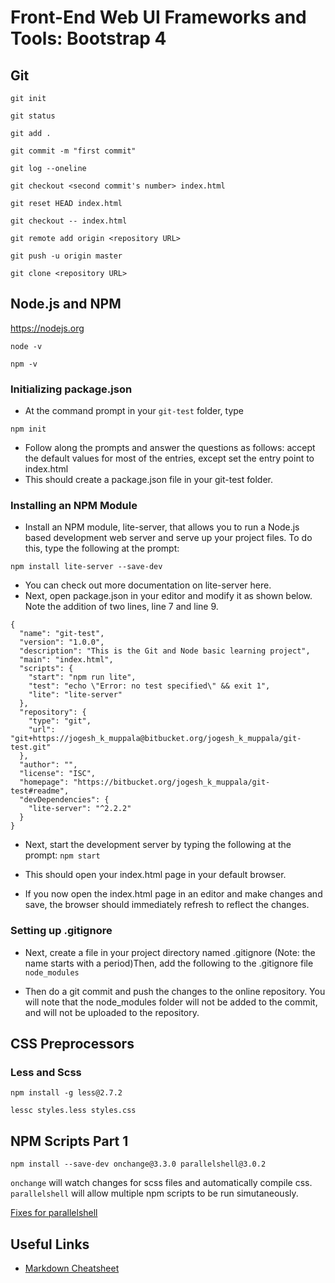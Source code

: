 # Front-End Web UI Frameworks and Tools: Bootstrap 4

## Git
`git init`

`git status`

`git add .`

`git commit -m "first commit"`

`git log --oneline`

`git checkout <second commit's number> index.html`

`git reset HEAD index.html`

`git checkout -- index.html`

`git remote add origin <repository URL>`

`git push -u origin master`

`git clone <repository URL>`


## Node.js and NPM
<https://nodejs.org>
```
node -v

npm -v
```
### Initializing package.json
- At the command prompt in your `git-test` folder, type

`npm init`

- Follow along the prompts and answer the questions as follows: accept the default values for most of the entries, except set the entry point to index.html
- This should create a package.json file in your git-test folder.

### Installing an NPM Module

- Install an NPM module, lite-server, that allows you to run a Node.js based development web server and serve up your project files. To do this, type the following at the prompt:

`npm install lite-server --save-dev`

- You can check out more documentation on lite-server here.
- Next, open package.json in your editor and modify it as shown below. Note the addition of two lines, line 7 and line 9.

```
{
  "name": "git-test",
  "version": "1.0.0",
  "description": "This is the Git and Node basic learning project",
  "main": "index.html",
  "scripts": {
    "start": "npm run lite",
    "test": "echo \"Error: no test specified\" && exit 1",
    "lite": "lite-server"
  },
  "repository": {
    "type": "git",
    "url": "git+https://jogesh_k_muppala@bitbucket.org/jogesh_k_muppala/git-test.git"
  },
  "author": "",
  "license": "ISC",
  "homepage": "https://bitbucket.org/jogesh_k_muppala/git-test#readme",
  "devDependencies": {
    "lite-server": "^2.2.2"
  }
}
```
- Next, start the development server by typing the following at the prompt:
`npm start`

- This should open your index.html page in your default browser.
- If you now open the index.html page in an editor and make changes and save, the browser should immediately refresh to reflect the changes.

### Setting up .gitignore
- Next, create a file in your project directory named .gitignore (Note: the name starts with a period)Then, add the following to the .gitignore file
`node_modules`

- Then do a git commit and push the changes to the online repository. You will note that the node_modules folder will not be added to the commit, and will not be uploaded to the repository.

## CSS Preprocessors
### Less and Scss
`npm install -g less@2.7.2`

`lessc styles.less styles.css`

## NPM Scripts Part 1
`npm install --save-dev onchange@3.3.0 parallelshell@3.0.2`

`onchange` will watch changes for scss files and automatically compile css.
`parallelshell` will allow multiple npm scripts to be run simutaneously.

[Fixes for parallelshell](https://stackoverflow.com/a/53467253)

## Useful Links
- [Markdown Cheatsheet](https://github.com/adam-p/markdown-here/wiki/Markdown-Cheatsheet)
